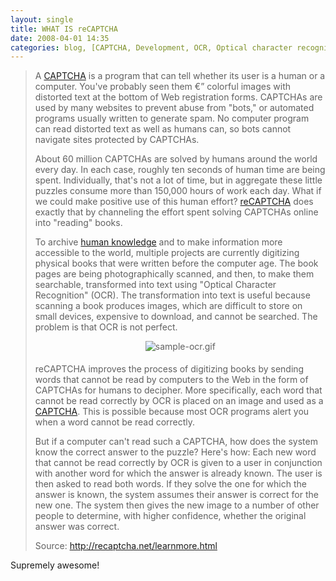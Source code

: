 ```yaml
---
layout: single
title: WHAT IS reCAPTCHA
date: 2008-04-01 14:35
categories: blog, [CAPTCHA, Development, OCR, Optical character recognition, Puzzle, Web development, Website]
---
```


<blockquote>
<p style="padding-top: 0px"> A <a href="http://recaptcha.net/captcha.html">CAPTCHA</a> is a program that can tell whether its user is a human or a computer. You've probably seen them €” colorful images with distorted text at the bottom of Web registration forms. CAPTCHAs are used by many websites to prevent abuse from "bots," or automated programs usually written to generate spam. No computer program can read distorted text as well as humans can, so bots cannot navigate sites protected by CAPTCHAs.</p>
 About 60 million CAPTCHAs are solved by humans around the world every day. In each case, roughly ten seconds of human time are being spent. Individually, that's not a lot of time, but in aggregate these little puzzles consume more than 150,000 hours of work each day. What if we could make positive use of this human effort? <a href="http://en.wikipedia.org/wiki/ReCAPTCHA" title="ReCAPTCHA" rel="wikipedia" target="_blank" class="zem_slink">reCAPTCHA</a> does exactly that by channeling the effort spent solving CAPTCHAs online into "reading" books.

To archive <a href="http://en.wikipedia.org/wiki/Knowledge" title="Knowledge" rel="wikipedia" target="_blank" class="zem_slink">human knowledge</a> and to make information more accessible to the world, multiple projects are currently digitizing physical books that were written before the computer age. The book pages are being photographically scanned, and then, to make them searchable, transformed into text using "Optical Character Recognition" (OCR). The transformation into text is useful because scanning a book produces images, which are difficult to store on small devices, expensive to download, and cannot be searched. The problem is that OCR is not perfect.

<center><img src="/public/uploads/2008/04/sample-ocr.gif" alt="sample-ocr.gif" /></center>
<p style="padding-top: 5px">reCAPTCHA improves the process of digitizing books by sending words that cannot be read by computers to the Web in the form of CAPTCHAs for humans to decipher. More specifically, each word that cannot be read correctly by OCR is placed on an image and used as a <a href="http://en.wikipedia.org/wiki/CAPTCHA" title="CAPTCHA" rel="wikipedia" target="_blank" class="zem_slink">CAPTCHA</a>. This is possible because most OCR programs alert you when a word cannot be read correctly.</p>
 But if a computer can't read such a CAPTCHA, how does the system know the correct answer to the puzzle? Here's how: Each new word that cannot be read correctly by OCR is given to a user in conjunction with another word for which the answer is already known. The user is then asked to read both words. If they solve the one for which the answer is known, the system assumes their answer is correct for the new one. The system then gives the new image to a number of other people to determine, with higher confidence, whether the original answer was correct.

Source: <a href="http://recaptcha.net/learnmore.html">http://recaptcha.net/learnmore.html</a></blockquote>
Supremely awesome!
